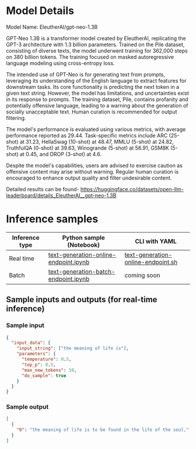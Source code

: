 # **Model Details**

Model Name: EleutherAI/gpt-neo-1.3B

GPT-Neo 1.3B is a transformer model created by EleutherAI, replicating the GPT-3 architecture with 1.3 billion parameters. Trained on the Pile dataset, consisting of diverse texts, the model underwent training for 362,000 steps on 380 billion tokens. The training focused on masked autoregressive language modeling using cross-entropy loss.

The intended use of GPT-Neo is for generating text from prompts, leveraging its understanding of the English language to extract features for downstream tasks. Its core functionality is predicting the next token in a given text string. However, the model has limitations, and uncertainties exist in its response to prompts. The training dataset, Pile, contains profanity and potentially offensive language, leading to a warning about the generation of socially unacceptable text. Human curation is recommended for output filtering.

The model's performance is evaluated using various metrics, with average performance reported as 29.44. Task-specific metrics include ARC (25-shot) at 31.23, HellaSwag (10-shot) at 48.47, MMLU (5-shot) at 24.82, TruthfulQA (0-shot) at 39.63, Winogrande (5-shot) at 56.91, GSM8K (5-shot) at 0.45, and DROP (3-shot) at 4.6.

Despite the model's capabilities, users are advised to exercise caution as offensive content may arise without warning. Regular human curation is encouraged to enhance output quality and filter undesirable content.

Detailed results can be found- https://huggingface.co/datasets/open-llm-leaderboard/details_EleutherAI__gpt-neo-1.3B

# **Inference samples**

Inference type|Python sample (Notebook)|CLI with YAML
|--|--|--|
Real time|<a href="https://aka.ms/azureml-infer-online-sdk-text-generation-dolly" target="_blank">text-generation-online-endpoint.ipynb</a>|<a href="https://aka.ms/azureml-infer-online-cli-text-generation-dolly" target="_blank">text-generation-online-endpoint.sh</a>
Batch |<a href="https://aka.ms/azureml-infer-batch-sdk-text-generation" target="_blank">text-generation-batch-endpoint.ipynb</a>| coming soon

## **Sample inputs and outputs (for real-time inference)**

### **Sample input**

```json
{
  "input_data": {
    "input_string": ["the meaning of life is"],
    "parameters": {
      "temperature": 0.5,
      "top_p": 0.5,
      "max_new_tokens": 10,
      "do_sample": true
    }
  }
}
```

### **Sample output**

```json
[
  {
    "0": "the meaning of life is to be found in the life of the soul,"
  }
]
```
